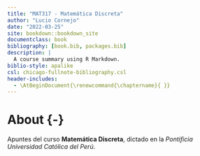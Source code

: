 ```yaml
--- 
title: "MAT317 - Matemática Discreta"
author: "Lucio Cornejo"
date: "2022-03-25"
site: bookdown::bookdown_site
documentclass: book
bibliography: [book.bib, packages.bib]
description: |
  A course summary using R Markdown.
biblio-style: apalike
csl: chicago-fullnote-bibliography.csl
header-includes:
  - \AtBeginDocument{\renewcommand{\chaptername}{ }}
---
```


# About {-}



Apuntes del curso **Matemática Discreta**,
dictado en la _Pontificia Universidad Católica del Perú_.

